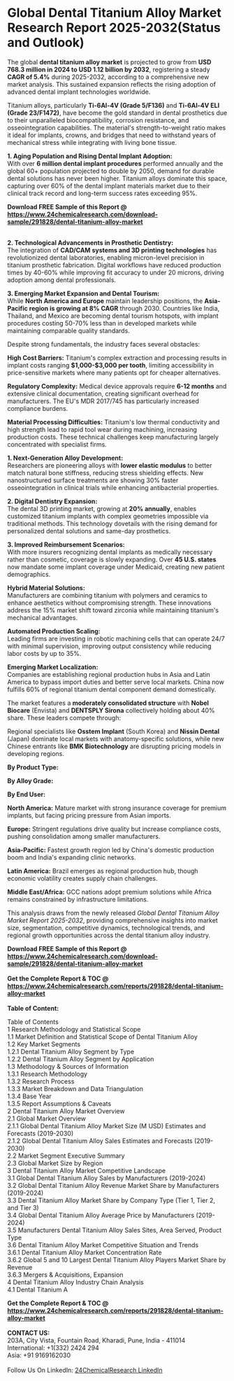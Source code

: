 <h1>Global Dental Titanium Alloy Market Research Report 2025-2032(Status and Outlook)</h1><p>The global <strong>dental titanium alloy market</strong> is projected to grow from <strong>USD 768.3 million in 2024 to USD 1.12 billion by 2032</strong>, registering a steady <strong>CAGR of 5.4%</strong> during 2025-2032, according to a comprehensive new market analysis. This sustained expansion reflects the rising adoption of advanced dental implant technologies worldwide.</p><p>Titanium alloys, particularly <strong>Ti-6Al-4V (Grade 5/F136)</strong> and <strong>Ti-6Al-4V ELI (Grade 23/F1472)</strong>, have become the gold standard in dental prosthetics due to their unparalleled biocompatibility, corrosion resistance, and osseointegration capabilities. The material's strength-to-weight ratio makes it ideal for implants, crowns, and bridges that need to withstand years of mechanical stress while integrating with living bone tissue.</p><p><strong>1. Aging Population and Rising Dental Implant Adoption:</strong><br>
With over <strong>6 million dental implant procedures</strong> performed annually and the global 60+ population projected to double by 2050, demand for durable dental solutions has never been higher. Titanium alloys dominate this space, capturing over 60% of the dental implant materials market due to their clinical track record and long-term success rates exceeding 95%.</p><div><b>Download FREE Sample of this Report @ 
            <a href="https://www.24chemicalresearch.com/download-sample/291828/dental-titanium-alloy-market">
            https://www.24chemicalresearch.com/download-sample/291828/dental-titanium-alloy-market</a></b></div><br><p><strong>2. Technological Advancements in Prosthetic Dentistry:</strong><br>
The integration of <strong>CAD/CAM systems and 3D printing technologies</strong> has revolutionized dental laboratories, enabling micron-level precision in titanium prosthetic fabrication. Digital workflows have reduced production times by 40-60% while improving fit accuracy to under 20 microns, driving adoption among dental professionals.</p><p><strong>3. Emerging Market Expansion and Dental Tourism:</strong><br>
While <strong>North America and Europe</strong> maintain leadership positions, the <strong>Asia-Pacific region is growing at 8% CAGR</strong> through 2030. Countries like India, Thailand, and Mexico are becoming dental tourism hotspots, with implant procedures costing 50-70% less than in developed markets while maintaining comparable quality standards.</p><p>Despite strong fundamentals, the industry faces several obstacles:</p><p><strong>High Cost Barriers:</strong> Titanium's complex extraction and processing results in implant costs ranging <strong>$1,000-$3,000 per tooth</strong>, limiting accessibility in price-sensitive markets where many patients opt for cheaper alternatives.</p><p><strong>Regulatory Complexity:</strong> Medical device approvals require <strong>6-12 months</strong> and extensive clinical documentation, creating significant overhead for manufacturers. The EU's MDR 2017/745 has particularly increased compliance burdens.</p><p><strong>Material Processing Difficulties:</strong> Titanium's low thermal conductivity and high strength lead to rapid tool wear during machining, increasing production costs. These technical challenges keep manufacturing largely concentrated with specialist firms.</p><p><strong>1. Next-Generation Alloy Development:</strong><br>
Researchers are pioneering alloys with <strong>lower elastic modulus</strong> to better match natural bone stiffness, reducing stress shielding effects. New nanostructured surface treatments are showing 30% faster osseointegration in clinical trials while enhancing antibacterial properties.</p><p><strong>2. Digital Dentistry Expansion:</strong><br>
The dental 3D printing market, growing at <strong>20% annually</strong>, enables customized titanium implants with complex geometries impossible via traditional methods. This technology dovetails with the rising demand for personalized dental solutions and same-day prosthetics.</p><p><strong>3. Improved Reimbursement Scenarios:</strong><br>
With more insurers recognizing dental implants as medically necessary rather than cosmetic, coverage is slowly expanding. Over <strong>45 U.S. states</strong> now mandate some implant coverage under Medicaid, creating new patient demographics.</p><p><strong>Hybrid Material Solutions:</strong><br>
	Manufacturers are combining titanium with polymers and ceramics to enhance aesthetics without compromising strength. These innovations address the 15% market shift toward zirconia while maintaining titanium's mechanical advantages.</p><p><strong>Automated Production Scaling:</strong><br>
	Leading firms are investing in robotic machining cells that can operate 24/7 with minimal supervision, improving output consistency while reducing labor costs by up to 35%.</p><p><strong>Emerging Market Localization:</strong><br>
	Companies are establishing regional production hubs in Asia and Latin America to bypass import duties and better serve local markets. China now fulfills 60% of regional titanium dental component demand domestically.</p><p>The market features a <strong>moderately consolidated structure</strong> with <strong>Nobel Biocare</strong> (Envista) and <strong>DENTSPLY Sirona</strong> collectively holding about 40% share. These leaders compete through:</p><p>Regional specialists like <strong>Osstem Implant</strong> (South Korea) and <strong>Nissin Dental</strong> (Japan) dominate local markets with anatomy-specific solutions, while new Chinese entrants like <strong>BMK Biotechnology</strong> are disrupting pricing models in developing regions.</p><p><strong>By Product Type:</strong></p><p><strong>By Alloy Grade:</strong></p><p><strong>By End User:</strong></p><p><strong>North America:</strong> Mature market with strong insurance coverage for premium implants, but facing pricing pressure from Asian imports.</p><p><strong>Europe:</strong> Stringent regulations drive quality but increase compliance costs, pushing consolidation among smaller manufacturers.</p><p><strong>Asia-Pacific:</strong> Fastest growth region led by China's domestic production boom and India's expanding clinic networks.</p><p><strong>Latin America:</strong> Brazil emerges as regional production hub, though economic volatility creates supply chain challenges.</p><p><strong>Middle East/Africa:</strong> GCC nations adopt premium solutions while Africa remains constrained by infrastructure limitations.</p><p>This analysis draws from the newly released <em>Global Dental Titanium Alloy Market Report 2025-2032</em>, providing comprehensive insights into market size, segmentation, competitive dynamics, technological trends, and regional growth opportunities across the dental titanium alloy industry.</p><div><b>Download FREE Sample of this Report @ 
            <a href="https://www.24chemicalresearch.com/download-sample/291828/dental-titanium-alloy-market">
            https://www.24chemicalresearch.com/download-sample/291828/dental-titanium-alloy-market</a></b></div><br><div><b>Get the Complete Report & TOC @ 
            <a href="https://www.24chemicalresearch.com/reports/291828/dental-titanium-alloy-market">
            https://www.24chemicalresearch.com/reports/291828/dental-titanium-alloy-market</a></b></div><br>
            <b>Table of Content:</b><p>Table of Contents<br />
1 Research Methodology and Statistical Scope<br />
1.1 Market Definition and Statistical Scope of Dental Titanium Alloy<br />
1.2 Key Market Segments<br />
1.2.1 Dental Titanium Alloy Segment by Type<br />
1.2.2 Dental Titanium Alloy Segment by Application<br />
1.3 Methodology & Sources of Information<br />
1.3.1 Research Methodology<br />
1.3.2 Research Process<br />
1.3.3 Market Breakdown and Data Triangulation<br />
1.3.4 Base Year<br />
1.3.5 Report Assumptions & Caveats<br />
2 Dental Titanium Alloy Market Overview<br />
2.1 Global Market Overview<br />
2.1.1 Global Dental Titanium Alloy Market Size (M USD) Estimates and Forecasts (2019-2030)<br />
2.1.2 Global Dental Titanium Alloy Sales Estimates and Forecasts (2019-2030)<br />
2.2 Market Segment Executive Summary<br />
2.3 Global Market Size by Region<br />
3 Dental Titanium Alloy Market Competitive Landscape<br />
3.1 Global Dental Titanium Alloy Sales by Manufacturers (2019-2024)<br />
3.2 Global Dental Titanium Alloy Revenue Market Share by Manufacturers (2019-2024)<br />
3.3 Dental Titanium Alloy Market Share by Company Type (Tier 1, Tier 2, and Tier 3)<br />
3.4 Global Dental Titanium Alloy Average Price by Manufacturers (2019-2024)<br />
3.5 Manufacturers Dental Titanium Alloy Sales Sites, Area Served, Product Type<br />
3.6 Dental Titanium Alloy Market Competitive Situation and Trends<br />
3.6.1 Dental Titanium Alloy Market Concentration Rate<br />
3.6.2 Global 5 and 10 Largest Dental Titanium Alloy Players Market Share by Revenue<br />
3.6.3 Mergers & Acquisitions, Expansion<br />
4 Dental Titanium Alloy Industry Chain Analysis<br />
4.1 Dental Titanium A</p><div><b>Get the Complete Report & TOC @ 
            <a href="https://www.24chemicalresearch.com/reports/291828/dental-titanium-alloy-market">
            https://www.24chemicalresearch.com/reports/291828/dental-titanium-alloy-market</a></b></div><br><b>CONTACT US:</b><br>
            203A, City Vista, Fountain Road, Kharadi, Pune, India - 411014<br>
            International: +1(332) 2424 294<br>
            Asia: +91 9169162030 <br><br>
            Follow Us On LinkedIn: <a href="https://www.linkedin.com/company/24chemicalresearch/">24ChemicalResearch LinkedIn</a>